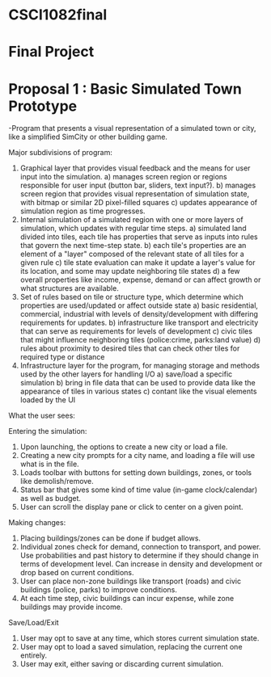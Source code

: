 # CSCI1082final

# Final Project
 

# Proposal 1 : Basic Simulated Town Prototype

-Program that presents a visual representation of a simulated town or city, like a simplified SimCity or other building game.

  Major subdivisions of program:
  1) Graphical layer that provides visual feedback and the means for user input into the simulation.
    a) manages screen region or regions responsible for user input (button bar, sliders, text input?).
    b) manages screen region that provides visual representation of simulation state, with bitmap or similar 2D pixel-filled squares
    c) updates appearance of simulation region as time progresses.
  2) Internal simulation of a simulated region with one or more layers of simulation, which updates with regular time steps.
    a) simulated land divided into tiles, each tile has properties that serve as inputs into rules that govern the next time-step state.
    b) each tile's properties are an element of a "layer" composed of the relevant state of all tiles for a given rule
    c) tile state evaluation can make it update a layer's value for its location, and some may update neighboring tile states
    d) a few overall properties like income, expense, demand or can affect growth or what structures are available.
  3) Set of rules based on tile or structure type, which determine which properties are used/updated or affect outside state
    a) basic residential, commercial, industrial with levels of density/development with differing requirements for updates.
    b) infrastructure like transport and electricity that can serve as requirements for levels of development
    c) civic tiles that might influence neighboring tiles (police:crime, parks:land value)
    d) rules about proximity to desired tiles that can check other tiles for required type or distance
  4) Infrastructure layer for the program, for managing storage and methods used by the other layers for handling I/O 
    a) save/load a specific simulation
    b) bring in file data that can be used to provide data like the appearance of tiles in various states
    c) contant like the visual elements loaded by the UI

What the user sees:

Entering the simulation:
  1) Upon launching, the options to create a new city or load a file.
  2) Creating a new city prompts for a city name, and loading a file will use what is in the file.
  3) Loads toolbar with buttons for setting down buildings, zones, or tools like demolish/remove.
  4) Status bar that gives some kind of time value (in-game clock/calendar) as well as budget.
  5) User can scroll the display pane or click to center on a given point.

Making changes:
  1) Placing buildings/zones can be done if budget allows.
  2) Individual zones check for demand, connection to transport, and power.  Use probabilities and past history to determine if they
     should change in terms of development level.  Can increase in density and development or drop based on current conditions.
  3) User can place non-zone buildings like transport (roads) and civic buildings (police, parks) to improve conditions.
  4) At each time step, civic buildings can incur expense, while zone buildings may provide income.

Save/Load/Exit
  1) User may opt to save at any time, which stores current simulation state.
  2) User may opt to load a saved simulation, replacing the current one entirely.
  3) User may exit, either saving or discarding current simulation.
  
  
